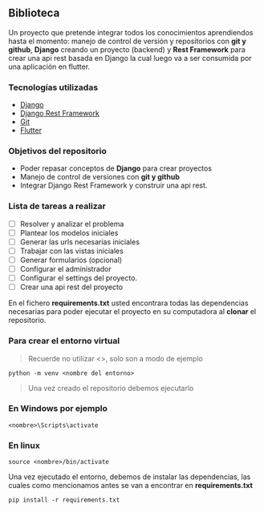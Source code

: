## Biblioteca

Un proyecto que pretende integrar todos los conocimientos aprendiendos hasta el momento: manejo de control de versión y repositorios con **git y github**, **Django** creando un proyecto (backend) y **Rest Framework** para crear una api rest basada en Django la cual luego va a ser consumida por una aplicación en flutter.

### Tecnologías utilizadas

 - [Django](https://www.djangoproject.com/)
 - [Django Rest Framework](https://www.django-rest-framework.org/)
 - [Git](https://git-scm.com/)
 - [Flutter](https://flutter.dev/) 

### Objetivos del repositorio

 - Poder repasar conceptos de **Django** para crear proyectos
 - Manejo de control de versiones con **git y github**
 - Integrar Django Rest Framework y construir una api rest.

### Lista de tareas a realizar

 - [ ] Resolver y analizar el problema
 - [ ] Plantear los modelos iniciales
 - [ ] Generar las urls necesarias iniciales
 - [ ] Trabajar con las vistas iniciales
 - [ ] Generar formularios (opcional)
 - [ ] Configurar el administrador
 - [ ] Configurar el settings del proyecto.
 - [ ] Crear una api rest del proyecto

 En el fichero **requirements.txt** usted encontrara todas las dependencias necesarias para poder ejecutar el proyecto en su computadora al **clonar** el repositorio.

### Para crear el entorno virtual

> Recuerde no utilizar <>, solo son a modo de ejemplo

    python -m venv <nombre del entorno>

> Una vez creado el repositorio debemos ejecutarlo

### En Windows por ejemplo

    <nombre>\Scripts\activate

### En linux

    source <nombre>/bin/activate

Una vez ejecutado el entorno, debemos de instalar las dependencias, las cuales como mencionamos antes se van a encontrar en **requirements.txt**

    pip install -r requirements.txt
